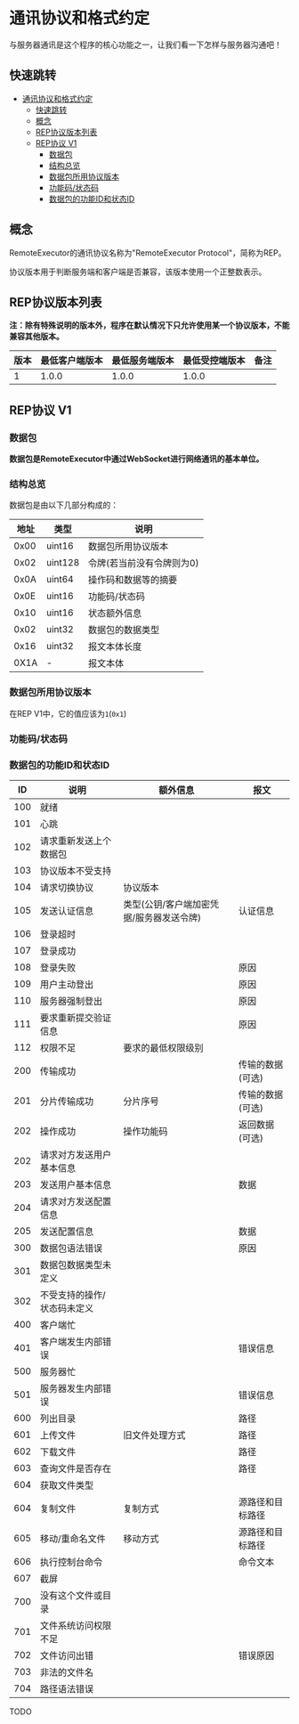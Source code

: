 # 通讯协议和格式约定

与服务器通讯是这个程序的核心功能之一，让我们看一下怎样与服务器沟通吧！

## 快速跳转

- [通讯协议和格式约定](#通讯协议和格式约定)
  - [快速跳转](#快速跳转)
  - [概念](#概念)
  - [REP协议版本列表](#rep协议版本列表)
  - [REP协议 V1](#rep协议-v1)
    - [数据包](#数据包)
    - [结构总览](#结构总览)
    - [数据包所用协议版本](#数据包所用协议版本)
    - [功能码/状态码](#功能码状态码)
    - [数据包的功能ID和状态ID](#数据包的功能id和状态id)

## 概念

RemoteExecutor的通讯协议名称为"RemoteExecutor Protocol"，简称为REP。

协议版本用于判断服务端和客户端是否兼容，该版本使用一个正整数表示。

## REP协议版本列表

**注：除有特殊说明的版本外，程序在默认情况下只允许使用某一个协议版本，不能兼容其他版本。**

|版本   |最低客户端版本|最低服务端版本|最低受控端版本|备注                     |
|-------|--------------|-------------|--------------|------------------------|
|1      |1.0.0         |1.0.0        |1.0.0         | |

## REP协议 V1

### 数据包

**数据包是RemoteExecutor中通过WebSocket进行网络通讯的基本单位。**
### 结构总览

数据包是由以下几部分构成的：

|地址|类型|说明|
|----|----|----|
|0x00|uint16|数据包所用协议版本|
|0x02|uint128|令牌(若当前没有令牌则为0)|
|0x0A|uint64|操作码和数据等的摘要|
|0x0E|uint16|功能码/状态码|
|0x10|uint16|状态额外信息|
|0x02|uint32|数据包的数据类型|
|0x16|uint32|报文本体长度|
|0X1A|-|报文本体|

### 数据包所用协议版本

在REP V1中，它的值应该为`1`(`0x1`)

### 功能码/状态码

### 数据包的功能ID和状态ID

|ID|说明|额外信息|报文|
|---|---|---|---|
|100|就绪|||
|101|心跳|||
|102|请求重新发送上个数据包|||
|103|协议版本不受支持|||
|104|请求切换协议|协议版本||
|105|发送认证信息|类型(公钥/客户端加密凭据/服务器发送令牌)|认证信息|
|106|登录超时|||
|107|登录成功|||
|108|登录失败||原因|
|109|用户主动登出||原因|
|110|服务器强制登出||原因|
|111|要求重新提交验证信息||原因|
|112|权限不足|要求的最低权限级别||
|200|传输成功||传输的数据(可选)|
|201|分片传输成功|分片序号|传输的数据(可选)|
|202|操作成功|操作功能码|返回数据(可选)|
|202|请求对方发送用户基本信息||
|203|发送用户基本信息||数据|
|204|请求对方发送配置信息|||
|205|发送配置信息||数据|
|300|数据包语法错误||原因|
|301|数据包数据类型未定义|||
|302|不受支持的操作/状态码未定义|||
|400|客户端忙|||
|401|客户端发生内部错误||错误信息|
|500|服务器忙|||
|501|服务器发生内部错误||错误信息|
|600|列出目录||路径|
|601|上传文件|旧文件处理方式|路径|
|602|下载文件||路径|
|603|查询文件是否存在||路径|
|604|获取文件类型|||
|604|复制文件|复制方式|源路径和目标路径|
|605|移动/重命名文件|移动方式|源路径和目标路径|
|606|执行控制台命令||命令文本|
|607|截屏|||
|700|没有这个文件或目录|||
|701|文件系统访问权限不足|||
|702|文件访问出错||错误原因|
|703|非法的文件名|||
|704|路径语法错误|||

TODO
